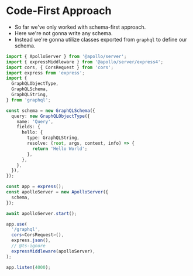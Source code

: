 # Code-First Approach

- So far we've only worked with schema-first approach.
- Here we're not gonna write any schema.
- Instead we're gonna utilize classes exported from `graphql` to define our schema.

```ts
import { ApolloServer } from '@apollo/server';
import { expressMiddleware } from '@apollo/server/express4';
import cors, { CorsRequest } from 'cors';
import express from 'express';
import {
  GraphQLObjectType,
  GraphQLSchema,
  GraphQLString,
} from 'graphql';

const schema = new GraphQLSchema({
  query: new GraphQLObjectType({
    name: 'Query',
    fields: {
      hello: {
        type: GraphQLString,
        resolve: (root, args, context, info) => {
          return 'Hello World';
        },
      },
    },
  }),
});

const app = express();
const apolloServer = new ApolloServer({
  schema,
});

await apolloServer.start();

app.use(
  '/graphql',
  cors<CorsRequest>(),
  express.json(),
  // @ts-ignore
  expressMiddleware(apolloServer),
);

app.listen(4000);
```

